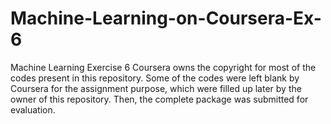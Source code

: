 # Machine-Learning-on-Coursera-Ex-6
Machine Learning Exercise 6
Coursera owns the copyright for most of the codes present in this repository. Some of the codes were left blank by Coursera for the assignment purpose,
which were filled up later by the owner of this repository. Then, the complete package was submitted for evaluation. 
